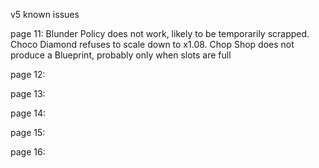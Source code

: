 v5 known issues

page 11: Blunder Policy does not work, likely to be temporarily scrapped. Choco Diamond refuses to scale down to x1.08. Chop Shop does not produce a Blueprint, probably only when slots are full

page 12: 

page 13: 

page 14: 

page 15: 

page 16: 
